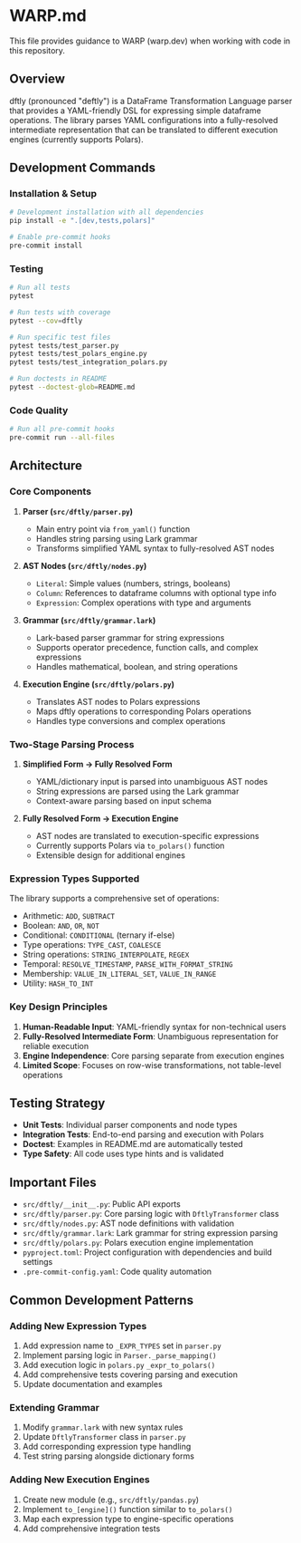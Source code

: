 # WARP.md

This file provides guidance to WARP (warp.dev) when working with code in this repository.

## Overview

dftly (pronounced "deftly") is a DataFrame Transformation Language parser that provides a YAML-friendly DSL for expressing simple dataframe operations. The library parses YAML configurations into a fully-resolved intermediate representation that can be translated to different execution engines (currently supports Polars).

## Development Commands

### Installation & Setup

```bash
# Development installation with all dependencies
pip install -e ".[dev,tests,polars]"

# Enable pre-commit hooks
pre-commit install
```

### Testing

```bash
# Run all tests
pytest

# Run tests with coverage
pytest --cov=dftly

# Run specific test files
pytest tests/test_parser.py
pytest tests/test_polars_engine.py
pytest tests/test_integration_polars.py

# Run doctests in README
pytest --doctest-glob=README.md
```

### Code Quality

```bash
# Run all pre-commit hooks
pre-commit run --all-files
```

## Architecture

### Core Components

1. **Parser (`src/dftly/parser.py`)**

    - Main entry point via `from_yaml()` function
    - Handles string parsing using Lark grammar
    - Transforms simplified YAML syntax to fully-resolved AST nodes

2. **AST Nodes (`src/dftly/nodes.py`)**

    - `Literal`: Simple values (numbers, strings, booleans)
    - `Column`: References to dataframe columns with optional type info
    - `Expression`: Complex operations with type and arguments

3. **Grammar (`src/dftly/grammar.lark`)**

    - Lark-based parser grammar for string expressions
    - Supports operator precedence, function calls, and complex expressions
    - Handles mathematical, boolean, and string operations

4. **Execution Engine (`src/dftly/polars.py`)**

    - Translates AST nodes to Polars expressions
    - Maps dftly operations to corresponding Polars operations
    - Handles type conversions and complex operations

### Two-Stage Parsing Process

1. **Simplified Form → Fully Resolved Form**

    - YAML/dictionary input is parsed into unambiguous AST nodes
    - String expressions are parsed using the Lark grammar
    - Context-aware parsing based on input schema

2. **Fully Resolved Form → Execution Engine**

    - AST nodes are translated to execution-specific expressions
    - Currently supports Polars via `to_polars()` function
    - Extensible design for additional engines

### Expression Types Supported

The library supports a comprehensive set of operations:

- Arithmetic: `ADD`, `SUBTRACT`
- Boolean: `AND`, `OR`, `NOT`
- Conditional: `CONDITIONAL` (ternary if-else)
- Type operations: `TYPE_CAST`, `COALESCE`
- String operations: `STRING_INTERPOLATE`, `REGEX`
- Temporal: `RESOLVE_TIMESTAMP`, `PARSE_WITH_FORMAT_STRING`
- Membership: `VALUE_IN_LITERAL_SET`, `VALUE_IN_RANGE`
- Utility: `HASH_TO_INT`

### Key Design Principles

1. **Human-Readable Input**: YAML-friendly syntax for non-technical users
2. **Fully-Resolved Intermediate Form**: Unambiguous representation for reliable execution
3. **Engine Independence**: Core parsing separate from execution engines
4. **Limited Scope**: Focuses on row-wise transformations, not table-level operations

## Testing Strategy

- **Unit Tests**: Individual parser components and node types
- **Integration Tests**: End-to-end parsing and execution with Polars
- **Doctest**: Examples in README.md are automatically tested
- **Type Safety**: All code uses type hints and is validated

## Important Files

- `src/dftly/__init__.py`: Public API exports
- `src/dftly/parser.py`: Core parsing logic with `DftlyTransformer` class
- `src/dftly/nodes.py`: AST node definitions with validation
- `src/dftly/grammar.lark`: Lark grammar for string expression parsing
- `src/dftly/polars.py`: Polars execution engine implementation
- `pyproject.toml`: Project configuration with dependencies and build settings
- `.pre-commit-config.yaml`: Code quality automation

## Common Development Patterns

### Adding New Expression Types

1. Add expression name to `_EXPR_TYPES` set in `parser.py`
2. Implement parsing logic in `Parser._parse_mapping()`
3. Add execution logic in `polars.py` `_expr_to_polars()`
4. Add comprehensive tests covering parsing and execution
5. Update documentation and examples

### Extending Grammar

1. Modify `grammar.lark` with new syntax rules
2. Update `DftlyTransformer` class in `parser.py`
3. Add corresponding expression type handling
4. Test string parsing alongside dictionary forms

### Adding New Execution Engines

1. Create new module (e.g., `src/dftly/pandas.py`)
2. Implement `to_[engine]()` function similar to `to_polars()`
3. Map each expression type to engine-specific operations
4. Add comprehensive integration tests
